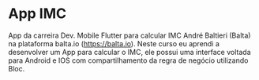 # App IMC

App da carreira Dev. Mobile Flutter para calcular IMC André Baltieri (Balta) na plataforma balta.io (https://balta.io). Neste curso eu aprendi a desenvolver um  App para calcular o IMC, ele possui uma interface voltada para Android e IOS com compartilhamento da regra de negócio utilizando Bloc.
